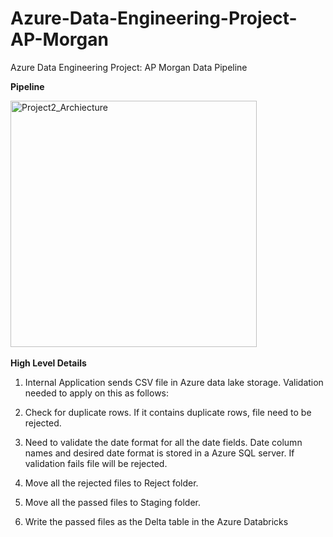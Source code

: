 # Azure-Data-Engineering-Project-AP-Morgan
Azure Data Engineering Project: AP Morgan Data Pipeline

**Pipeline**


﻿<img width="394" alt="Project2_Archiecture" src="https://github.com/Akash743/Azure-Data-Engineering-Project-AP-Morgan/assets/57750483/682bc518-f2d7-407b-b46c-63f3bcb29148">


**High Level Details**

1. Internal Application sends CSV file in Azure data lake storage. Validation needed to apply on this as follows:

2. Check for duplicate rows. If it contains duplicate rows, file need to be rejected.

3. Need to validate the date format for all the date fields. Date column names and desired date format is stored in a Azure SQL server. If validation fails file will be rejected.

4. Move all the rejected files to Reject folder.

5. Move all the passed files to Staging folder.

6. Write the passed files as the Delta table in the Azure Databricks
